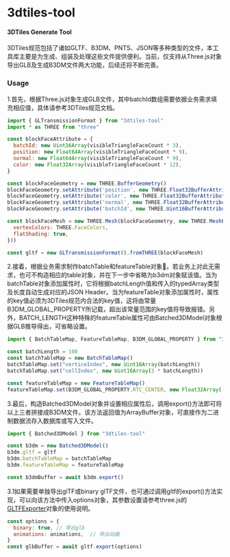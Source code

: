3dtiles-tool
========

#### 3DTiles Generate Tool ####

3DTiles规范包括了诸如GLTF、B3DM、PNTS、JSON等多种类型的文件，本工具库主要是为生成、组装及处理这些文件提供便利。当前，仅支持从Three.js对象导出GLB及生成B3DM文件两大功能，后续还将不断完善。

### Usage ###

1.首先，根据Three.js对象生成GLB文件，其中batchId数组需要依据业务需求填充相应值，具体请参考3DTiles规范文档。
```javascript
import { GLTransmissionFormat } from "3dtiles-tool"
import * as THREE from "three"

const blockFaceAttribute = {
  batchId: new Uint16Array(visibleTriangleFaceCount * 3),
  position: new Float64Array(visibleTriangleFaceCount * 9),
  normal: new Float64Array(visibleTriangleFaceCount * 9),
  color: new Float32Array(visibleTriangleFaceCount * 12),
}

const blockFaceGeometry = new THREE.BufferGeometry()
blockFaceGeometry.setAttribute('position', new THREE.Float32BufferAttribute(blockFaceAttribute.position, 3))
blockFaceGeometry.setAttribute('color', new THREE.Float32BufferAttribute(blockFaceAttribute.color, 4))
blockFaceGeometry.setAttribute('normal', new THREE.Float32BufferAttribute(blockFaceAttribute.normal, 3))
blockFaceGeometry.setAttribute('batchId', new THREE.Uint16BufferAttribute(blockFaceAttribute.batchId, 1))

const blockFaceMesh = new THREE.Mesh(blockFaceGeometry, new THREE.MeshPhongMaterial({
  vertexColors: THREE.FaceColors,
  flatShading: true,
}))

const gltf = new GLTransmissionFormat().fromTHREE(blockFaceMesh)
```

2.接着，根据业务需求制作batchTable和featureTable对象。若业务上对此无需求，也可不构造相应的table对象，并在下一步中省略为b3dm对象赋该值。当为batchTable对象添加属性时，它将根据batchLength值和传入的typedArray类型及长度自动生成对应的JSON Header。当为featureTable对象添加属性时，属性的key值必须为3DTiles规范内合法的key值，这将由常量B3DM_GLOBAL_PROPERTY所记载，超出该常量范围的key值将导致报错。另外，BATCH_LENGTH这种特殊的featureTable属性可由Batched3DModel对象根据GLB推导得出，可省略设置。
```javascript
import { BatchTableMap, FeatureTableMap, B3DM_GLOBAL_PROPERTY } from "3dtiles-tool"

const batchLength = 100
const batchTableMap = new BatchTableMap()
batchTableMap.set("verticeIndex", new Uint16Array(batchLength))
batchTableMap.set("cellIndex", new Uint16Array(3 * batchLength))

const featureTableMap = new FeatureTableMap()
featureTableMap.set(B3DM_GLOBAL_PROPERTY.RTC_CENTER, new Float32Array([1, 2, 3]))
```

3.最后，构造Batched3DModel对象并设置相应属性后，调用export()方法即可将以上三者拼接成B3DM文件。该方法返回值为ArrayBuffer对象，可直接作为二进制数据流存入数据库或写入文件。
```javascript
import { Batched3DModel } from "3dtiles-tool"

const b3dm = new Batched3DModel()
b3dm.gltf = gltf
b3dm.batchTableMap = batchTableMap
b3dm.featureTableMap = featureTableMap

const b3dmBuffer = await b3dm.export()
```

3.1如果需要单独导出glTF或binary glTF文件，也可通过调用gltf的export()方法实现，可以向该方法中传入options对象，其参数设置请参考three.js的[GLTFExporter](https://threejs.org/docs/index.html?q=export#examples/en/exporters/GLTFExporter)对象的使用说明。
```javascript
const options = {
  binary: true, // 导出glb
  animations: animations,  // 导出动画
}
const glbBuffer = await gltf.export(options)
```

[npm-url]: https://www.npmjs.com/package/3dtiles-tool